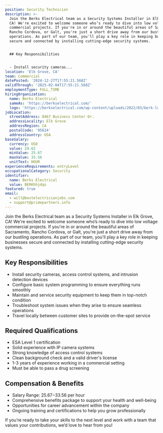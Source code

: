 ```yaml
---
position: Security Technician
description: >-
  Join the Berks Electrical team as a Security Systems Installer in Elk Grove,
  CA! We're excited to welcome someone who’s ready to dive into low voltage
  commercial projects. If you're in or around the beautiful areas of Sacramento,
  Rancho Cordova, or Galt, you're just a short drive away from our bustling
  operations. As part of our team, you'll play a key role in keeping businesses
  secure and connected by installing cutting-edge security systems.


  ## Key Responsibilities


  - Install security cameras...
location: 'Elk Grove, CA'
team: Commercial
datePosted: '2024-12-27T17:55:21.568Z'
validThrough: '2025-02-04T17:55:21.568Z'
employmentType: FULL_TIME
hiringOrganization:
  name: Berks Electrical
  sameAs: 'https://berkselectrical.com/'
  logo: 'https://berkselectrical.com/wp-content/uploads/2022/03/berk-logo.jpg'
jobLocation:
  streetAddress: 8467 Business Center Dr.
  addressLocality: Elk Grove
  addressRegion: CA
  postalCode: '95624'
  addressCountry: USA
baseSalary:
  currency: USD
  value: 29.62
  minValue: 25.67
  maxValue: 33.56
  unitText: HOUR
experienceRequirements: entryLevel
occupationalCategory: Security
identifier:
  name: Berks Electrical
  value: BERKhhjdqs
featured: true
email:
  - will@bestelectricianjobs.com
  - support@primepartners.info
---
```




Join the Berks Electrical team as a Security Systems Installer in Elk Grove, CA! We're excited to welcome someone who’s ready to dive into low voltage commercial projects. If you're in or around the beautiful areas of Sacramento, Rancho Cordova, or Galt, you're just a short drive away from our bustling operations. As part of our team, you'll play a key role in keeping businesses secure and connected by installing cutting-edge security systems.

## Key Responsibilities

- Install security cameras, access control systems, and intrusion detection devices
- Configure basic system programming to ensure everything runs smoothly
- Maintain and service security equipment to keep them in top-notch condition
- Troubleshoot system issues when they arise to ensure seamless operations
- Travel locally between customer sites to provide on-the-spot service

## Required Qualifications

- ESA Level 1 certification
- Solid experience with IP camera systems
- Strong knowledge of access control systems
- Clean background check and a valid driver's license
- 1-3 years of experience working in a commercial setting
- Must be able to pass a drug screening

## Compensation & Benefits

- Salary Range: $25.67-$33.56 per hour
- Comprehensive benefits package to support your health and well-being
- Opportunities for career advancement within the company
- Ongoing training and certifications to help you grow professionally

If you’re ready to take your skills to the next level and work with a team that values your contributions, we’d love to hear from you!